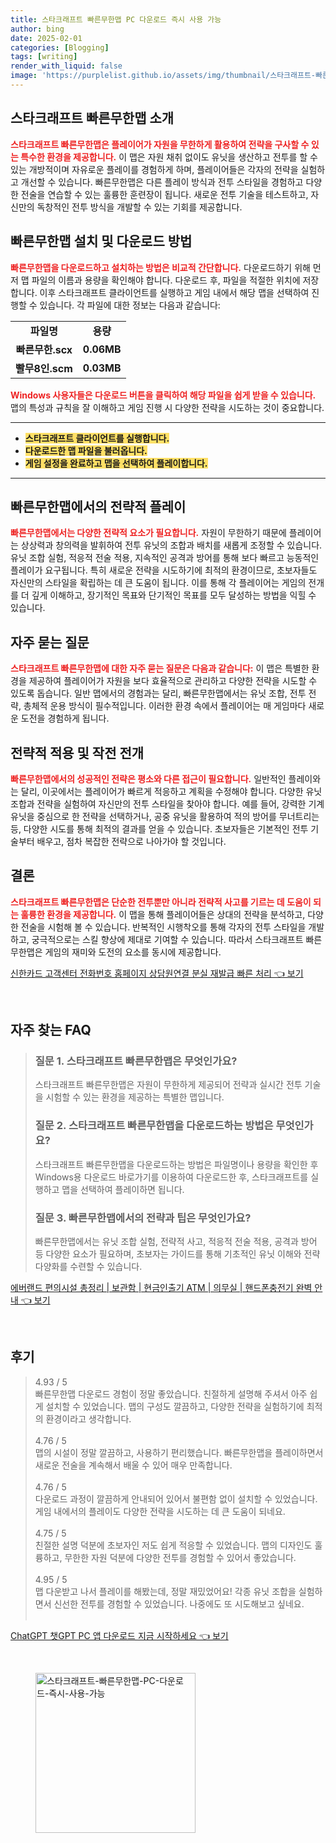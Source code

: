 ```yaml
---
title: 스타크래프트 빠른무한맵 PC 다운로드 즉시 사용 가능
author: bing
date: 2025-02-01
categories: [Blogging]
tags: [writing]
render_with_liquid: false
image: 'https://purplelist.github.io/assets/img/thumbnail/스타크래프트-빠른무한맵-PC-다운로드-즉시-사용-가능.webp'
---
```



<h2 id='스타크래프트_빠른무한맵_소개'>스타크래프트 빠른무한맵 소개</h2>

<p><b><span style="color: #ee2323;">스타크래프트 빠른무한맵은 플레이어가 자원을 무한하게 활용하여 전략을 구사할 수 있는 특수한 환경을 제공합니다.</span></b> 이 맵은 자원 채취 없이도 유닛을 생산하고 전투를 할 수 있는 개방적이며 자유로운 플레이를 경험하게 하며, 플레이어들은 각자의 전략을 실험하고 개선할 수 있습니다. 빠른무한맵은 다른 플레이 방식과 전투 스타일을 경험하고 다양한 전술을 연습할 수 있는 훌륭한 훈련장이 됩니다. 새로운 전투 기술을 테스트하고, 자신만의 독창적인 전투 방식을 개발할 수 있는 기회를 제공합니다.</p>

<h2 id='빠른무한맵_설치_및_다운로드'>빠른무한맵 설치 및 다운로드 방법</h2>

<p><b><span style="color: #ee2323;">빠른무한맵을 다운로드하고 설치하는 방법은 비교적 간단합니다.</span></b> 다운로드하기 위해 먼저 맵 파일의 이름과 용량을 확인해야 합니다. 다운로드 후, 파일을 적절한 위치에 저장합니다. 이후 스타크래프트 클라이언트를 실행하고 게임 내에서 해당 맵을 선택하여 진행할 수 있습니다. 각 파일에 대한 정보는 다음과 같습니다:</p>

<table>
    <tr>
        <td style="text-align: center; height: 17px;"><b>파일명</b></td>
        <td style="text-align: center; height: 17px;"><b>용량</b></td>
    </tr>
    <tr>
        <td style="text-align: center; height: 17px;"><b>빠른무한.scx</b></td>
        <td style="text-align: center; height: 17px;"><b>0.06MB</b></td>
    </tr>
    <tr>
        <td style="text-align: center; height: 17px;"><b>빨무8인.scm</b></td>
        <td style="text-align: center; height: 17px;"><b>0.03MB</b></td>
    </tr>
</table>

<p><b><span style="color: #ee2323;">Windows 사용자들은 다운로드 버튼을 클릭하여 해당 파일을 쉽게 받을 수 있습니다.</span></b> 맵의 특성과 규칙을 잘 이해하고 게임 진행 시 다양한 전략을 시도하는 것이 중요합니다.</p>

<hr />

<ul>
    <li><b><span style="background-color: #ffe066;">스타크래프트 클라이언트를 실행합니다.</span></b></li>
    <li><b><span style="background-color: #ffe066;">다운로드한 맵 파일을 불러옵니다.</span></b></li>
    <li><b><span style="background-color: #ffe066;">게임 설정을 완료하고 맵을 선택하여 플레이합니다.</span></b></li>
</ul>

<hr />

<h2 id='빠른무한맵에서의_전략'>빠른무한맵에서의 전략적 플레이</h2>

<p><b><span style="color: #ee2323;">빠른무한맵에서는 다양한 전략적 요소가 필요합니다.</span></b> 자원이 무한하기 때문에 플레이어는 상상력과 창의력을 발휘하여 전투 유닛의 조합과 배치를 새롭게 조정할 수 있습니다. 유닛 조합 실험, 적응적 전술 적용, 지속적인 공격과 방어를 통해 보다 빠르고 능동적인 플레이가 요구됩니다. 특히 새로운 전략을 시도하기에 최적의 환경이므로, 초보자들도 자신만의 스타일을 확립하는 데 큰 도움이 됩니다. 이를 통해 각 플레이어는 게임의 전개를 더 깊게 이해하고, 장기적인 목표와 단기적인 목표를 모두 달성하는 방법을 익힐 수 있습니다.</p>

<h2 id='자주_묻는_질문'>자주 묻는 질문</h2>

<p><b><span style="color: #ee2323;">스타크래프트 빠른무한맵에 대한 자주 묻는 질문은 다음과 같습니다:</span></b> 이 맵은 특별한 환경을 제공하여 플레이어가 자원을 보다 효율적으로 관리하고 다양한 전략을 시도할 수 있도록 돕습니다. 일반 맵에서의 경험과는 달리, 빠른무한맵에서는 유닛 조합, 전투 전략, 총체적 운용 방식이 필수적입니다. 이러한 환경 속에서 플레이어는 매 게임마다 새로운 도전을 경험하게 됩니다.</p>

<h2 id='전략적_적용_및_작전'>전략적 적용 및 작전 전개</h2>

<p><b><span style="color: #ee2323;">빠른무한맵에서의 성공적인 전략은 평소와 다른 접근이 필요합니다.</span></b> 일반적인 플레이와는 달리, 이곳에서는 플레이어가 빠르게 적응하고 계획을 수정해야 합니다. 다양한 유닛 조합과 전략을 실험하여 자신만의 전투 스타일을 찾아야 합니다. 예를 들어, 강력한 기계 유닛을 중심으로 한 전략을 선택하거나, 공중 유닛을 활용하여 적의 방어를 무너트리는 등, 다양한 시도를 통해 최적의 결과를 얻을 수 있습니다. 초보자들은 기본적인 전투 기술부터 배우고, 점차 복잡한 전략으로 나아가야 할 것입니다.</p>

<h2 id='결론'>결론</h2>

<p><b><span style="color: #ee2323;">스타크래프트 빠른무한맵은 단순한 전투뿐만 아니라 전략적 사고를 기르는 데 도움이 되는 훌륭한 환경을 제공합니다.</span></b> 이 맵을 통해 플레이어들은 상대의 전략을 분석하고, 다양한 전술을 시험해 볼 수 있습니다. 반복적인 시행착오를 통해 각자의 전투 스타일을 개발하고, 궁극적으로는 스킬 향상에 제대로 기여할 수 있습니다. 따라서 스타크래프트 빠른무한맵은 게임의 재미와 도전의 요소를 동시에 제공합니다.</p>


<p><a class="click-button" title="신한카드 고객센터 전화번호 홈페이지 상담원연결 분실 재발급 빠른 처리" href="https://purplelist.github.io/posts/%EC%8B%A0%ED%95%9C%EC%B9%B4%EB%93%9C-%EA%B3%A0%EA%B0%9D%EC%84%BC%ED%84%B0-%EC%A0%84%ED%99%94%EB%B2%88%ED%98%B8-%ED%99%88%ED%8E%98%EC%9D%B4%EC%A7%80-%EC%83%81%EB%8B%B4%EC%9B%90%EC%97%B0%EA%B2%B0-%EB%B6%84%EC%8B%A4-%EC%9E%AC%EB%B0%9C%EA%B8%89-%EB%B9%A0%EB%A5%B8-%EC%B2%98%EB%A6%AC/" rel="dofollow">신한카드 고객센터 전화번호 홈페이지 상담원연결 분실 재발급 빠른 처리 👈 보기</a></p><br>
<h2 id='자주_찾는_FAQ'>자주 찾는 FAQ</h2>
<div itemscope="" itemtype="https://schema.org/FAQPage">
<blockquote>
<div itemscope="" itemprop="mainEntity" itemtype="https://schema.org/Question">
<h3 itemprop="name">질문 1. 스타크래프트 빠른무한맵은 무엇인가요?</h3>
<div itemscope="" itemprop="acceptedAnswer" itemtype="https://schema.org/Answer">
<span itemprop="text">
<p>스타크래프트 빠른무한맵은 자원이 무한하게 제공되어 전략과 실시간 전투 기술을 시험할 수 있는 환경을 제공하는 특별한 맵입니다.</p>
</span>
</div>
</div>
<div itemscope="" itemprop="mainEntity" itemtype="https://schema.org/Question">
<h3 itemprop="name">질문 2. 스타크래프트 빠른무한맵을 다운로드하는 방법은 무엇인가요?</h3>
<div itemscope="" itemprop="acceptedAnswer" itemtype="https://schema.org/Answer">
<span itemprop="text">
<p>스타크래프트 빠른무한맵을 다운로드하는 방법은 파일명이나 용량을 확인한 후 Windows용 다운로드 바로가기를 이용하여 다운로드한 후, 스타크래프트를 실행하고 맵을 선택하여 플레이하면 됩니다.</p>
</span>
</div>
</div>
<div itemscope="" itemprop="mainEntity" itemtype="https://schema.org/Question">
<h3 itemprop="name">질문 3. 빠른무한맵에서의 전략과 팁은 무엇인가요?</h3>
<div itemscope="" itemprop="acceptedAnswer" itemtype="https://schema.org/Answer">
<span itemprop="text">
<p>빠른무한맵에서는 유닛 조합 실험, 전략적 사고, 적응적 전술 적용, 공격과 방어 등 다양한 요소가 필요하며, 초보자는 가이드를 통해 기초적인 유닛 이해와 전략 다양화를 수련할 수 있습니다.</p>
</span>
</div>
</div>
</blockquote>
</div>
<p><a class="click-button" title="에버랜드 편의시설 총정리 | 보관함 | 현금인출기 ATM | 의무실 | 핸드폰충전기 완벽 안내" href="https://purplelist.github.io/posts/%EC%97%90%EB%B2%84%EB%9E%9C%EB%93%9C-%ED%8E%B8%EC%9D%98%EC%8B%9C%EC%84%A4-%EC%B4%9D%EC%A0%95%EB%A6%AC-%EB%B3%B4%EA%B4%80%ED%95%A8-%ED%98%84%EA%B8%88%EC%9D%B8%EC%B6%9C%EA%B8%B0-ATM-%EC%9D%98%EB%AC%B4%EC%8B%A4-%ED%95%B8%EB%93%9C%ED%8F%B0%EC%B6%A9%EC%A0%84%EA%B8%B0-%EC%99%84%EB%B2%BD-%EC%95%88%EB%82%B4/" rel="dofollow">에버랜드 편의시설 총정리 | 보관함 | 현금인출기 ATM | 의무실 | 핸드폰충전기 완벽 안내 👈 보기</a></p><br>
<h2 id='후기'>후기</h2>
<div itemscope itemtype="https://schema.org/Product">
  <blockquote>
  <div itemprop="review" itemscope itemtype="https://schema.org/Review">
      <div itemprop="reviewRating" itemscope itemtype="https://schema.org/Rating"> <span itemprop="ratingValue">4.93</span> / <span itemprop="bestRating">5</span> </div>
      <span itemprop="reviewBody">빠른무한맵 다운로드 경험이 정말 좋았습니다. 친절하게 설명해 주셔서 아주 쉽게 설치할 수 있었습니다. 맵의 구성도 깔끔하고, 다양한 전략을 실험하기에 최적의 환경이라고 생각합니다.</span>
  </div>
  <br>
  <div itemprop="review" itemscope itemtype="https://schema.org/Review">
      <div itemprop="reviewRating" itemscope itemtype="https://schema.org/Rating"> <span itemprop="ratingValue">4.76</span> / <span itemprop="bestRating">5</span> </div>
      <span itemprop="reviewBody">맵의 시설이 정말 깔끔하고, 사용하기 편리했습니다. 빠른무한맵을 플레이하면서 새로운 전술을 계속해서 배울 수 있어 매우 만족합니다.</span>
  </div>
  <br>
  <div itemprop="review" itemscope itemtype="https://schema.org/Review">
      <div itemprop="reviewRating" itemscope itemtype="https://schema.org/Rating"> <span itemprop="ratingValue">4.76</span> / <span itemprop="bestRating">5</span> </div>
      <span itemprop="reviewBody">다운로드 과정이 깔끔하게 안내되어 있어서 불편함 없이 설치할 수 있었습니다. 게임 내에서의 플레이도 다양한 전략을 시도하는 데 큰 도움이 되네요.</span>
  </div>
  <br>
  <div itemprop="review" itemscope itemtype="https://schema.org/Review">
      <div itemprop="reviewRating" itemscope itemtype="https://schema.org/Rating"> <span itemprop="ratingValue">4.75</span> / <span itemprop="bestRating">5</span> </div>
      <span itemprop="reviewBody">친절한 설명 덕분에 초보자인 저도 쉽게 적응할 수 있었습니다. 맵의 디자인도 훌륭하고, 무한한 자원 덕분에 다양한 전투를 경험할 수 있어서 좋았습니다.</span>
  </div>
  <br>
  <div itemprop="review" itemscope itemtype="https://schema.org/Review">
      <div itemprop="reviewRating" itemscope itemtype="https://schema.org/Rating"> <span itemprop="ratingValue">4.95</span> / <span itemprop="bestRating">5</span> </div>
      <span itemprop="reviewBody">맵 다운받고 나서 플레이를 해봤는데, 정말 재밌었어요! 각종 유닛 조합을 실험하면서 신선한 전투를 경험할 수 있었습니다. 나중에도 또 시도해보고 싶네요.</span>
  </div>
  <br>
  </blockquote>
</div>
<p><a class="click-button" title="ChatGPT 챗GPT PC 앱 다운로드 지금 시작하세요" href="https://purplelist.github.io/posts/ChatGPT-%EC%B1%97GPT-PC-%EC%95%B1-%EB%8B%A4%EC%9A%B4%EB%A1%9C%EB%93%9C-%EC%A7%80%EA%B8%88-%EC%8B%9C%EC%9E%91%ED%95%98%EC%84%B8%EC%9A%94/" rel="dofollow">ChatGPT 챗GPT PC 앱 다운로드 지금 시작하세요 👈 보기</a></p><br>
<figure class="image"><img src="https://purplelist.github.io/assets/img/thumbnail/스타크래프트-빠른무한맵-PC-다운로드-즉시-사용-가능.webp" alt="스타크래프트-빠른무한맵-PC-다운로드-즉시-사용-가능" width="256" height="256"></figure>